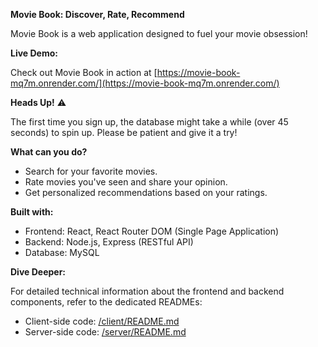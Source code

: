 **Movie Book: Discover, Rate, Recommend**

Movie Book is a web application designed to fuel your movie obsession!

**Live Demo:**

Check out Movie Book in action at [https://movie-book-mq7m.onrender.com/](https://movie-book-mq7m.onrender.com/)

**Heads Up!** ⚠️

The first time you sign up, the database might take a while (over 45 seconds) to spin up. Please be patient and give it a try!

**What can you do?**

* Search for your favorite movies.
* Rate movies you've seen and share your opinion.
* Get personalized recommendations based on your ratings.

**Built with:**

* Frontend: React, React Router DOM (Single Page Application)
* Backend: Node.js, Express (RESTful API)
* Database: MySQL

**Dive Deeper:**

For detailed technical information about the frontend and backend components, refer to the dedicated READMEs:

* Client-side code: [/client/README.md](https://github.com/mark-sabotta/movie-book/blob/main/client/README.md)
* Server-side code: [/server/README.md](https://github.com/mark-sabotta/movie-book/blob/main/server/README.md)
